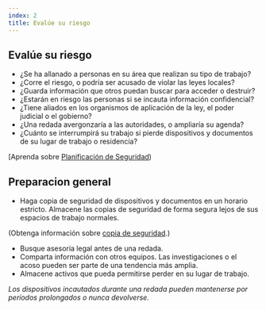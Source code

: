```yaml
---
index: 2
title: Evalúe su riesgo
---
```

## Evalúe su riesgo

* ¿Se ha allanado a personas en su área que realizan su tipo de trabajo?
* ¿Corre el riesgo, o podría ser acusado de violar las leyes locales?
* ¿Guarda información que otros puedan buscar para acceder o destruir?
* ¿Estarán en riesgo las personas si se incauta información confidencial?
* ¿Tiene aliados en los organismos de aplicación de la ley, el poder judicial o el gobierno?
* ¿Una redada avergonzaría a las autoridades, o ampliaría su agenda?
* ¿Cuánto se interrumpirá su trabajo si pierde dispositivos y documentos de su lugar de trabajo o residencia?

[Aprenda sobre [Planificación de Seguridad](umbrella://assess-your-risk/security-planning))

## Preparacion general

* Haga copia de seguridad de dispositivos y documentos en un horario estricto. Almacene las copias de seguridad de forma segura lejos de sus espacios de trabajo normales.

(Obtenga información sobre [copia de seguridad](umbrella://information/backing-up).)

* Busque asesoría legal antes de una redada.
* Comparta información con otros equipos. Las investigaciones o el acoso pueden ser parte de una tendencia más amplia.
* Almacene activos que pueda permitirse perder en su lugar de trabajo.

*Los dispositivos incautados durante una redada pueden mantenerse por períodos prolongados o nunca devolverse.*